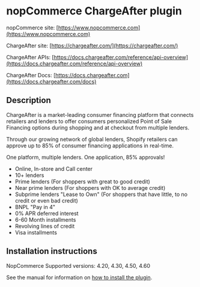 nopCommerce ChargeAfter plugin
===========

nopCommerce site: [https://www.nopcommerce.com](https://www.nopcommerce.com)

ChargeAfter site: [https://chargeafter.com/](https://chargeafter.com/)

ChargeAfter APIs: [https://docs.chargeafter.com/reference/api-overview](https://docs.chargeafter.com/reference/api-overview)

ChargeAfter Docs: [https://docs.chargeafter.com](https://docs.chargeafter.com/docs)

## Description

ChargeAfter is a market-leading consumer financing platform that connects retailers and lenders to offer consumers personalized Point of Sale Financing options during shopping and at checkout from multiple lenders.

Through our growing network of global lenders, Shopify retailers can approve up to 85% of consumer financing applications in real-time.

One platform, multiple lenders. One application, 85% approvals!

* Online, In-store and Call center
* 10+ lenders
* Prime lenders (For shoppers with great to good credit)
* Near prime lenders (For shoppers with OK to average credit)
* Subprime lenders "Lease to Own" (For shoppers that have little, to no credit or even bad credit)
* BNPL "Pay in 4"
* 0% APR deferred interest
* 6-60 Month installments
* Revolving lines of credit
* Visa installments

## Installation instructions

NopCommerce Supported versions: 4.20, 4.30, 4.50, 4.60

See the manual for information on [how to install the plugin](https://docs.chargeafter.com/docs/nopcommerce-installation).
